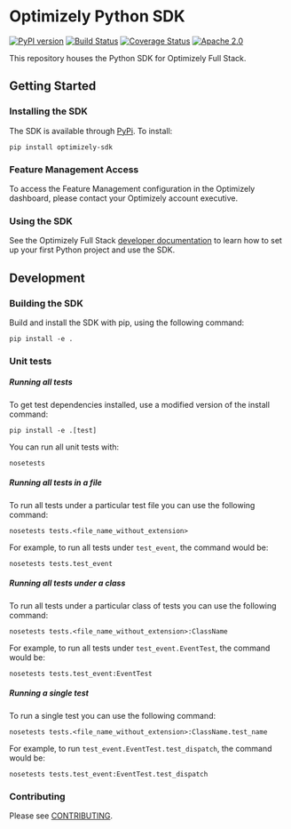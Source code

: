 # Optimizely Python SDK

[![PyPI version](https://badge.fury.io/py/optimizely-sdk.svg)](https://pypi.org/project/optimizely-sdk)
[![Build Status](https://travis-ci.org/optimizely/python-sdk.svg?branch=master)](https://travis-ci.org/optimizely/python-sdk)
[![Coverage Status](https://coveralls.io/repos/github/optimizely/python-sdk/badge.svg)](https://coveralls.io/github/optimizely/python-sdk)
[![Apache 2.0](https://img.shields.io/badge/License-Apache%202.0-blue.svg)](http://www.apache.org/licenses/LICENSE-2.0)

This repository houses the Python SDK for Optimizely Full Stack.

## Getting Started

### Installing the SDK

The SDK is available through [PyPi](https://pypi.python.org/pypi?name=optimizely-sdk&:action=display). To install:

```
pip install optimizely-sdk
```

### Feature Management Access
To access the Feature Management configuration in the Optimizely dashboard, please contact your Optimizely account executive.

### Using the SDK
See the Optimizely Full Stack [developer documentation](http://developers.optimizely.com/server/reference/index.html) to learn how to set up your first Python project and use the SDK.

## Development

### Building the SDK

Build and install the SDK with pip, using the following command:

```
pip install -e .
```

### Unit tests

##### Running all tests

To get test dependencies installed, use a modified version of the install command:
```
pip install -e .[test]
```
You can run all unit tests with:

```
nosetests
```

##### Running all tests in a file
To run all tests under a particular test file you can use the following command:

```
nosetests tests.<file_name_without_extension>
```

For example, to run all tests under `test_event`, the command would be:

```
nosetests tests.test_event
```

##### Running all tests under a class
To run all tests under a particular class of tests you can use the following command:

```
nosetests tests.<file_name_without_extension>:ClassName
```

For example, to run all tests under `test_event.EventTest`, the command would be:
```
nosetests tests.test_event:EventTest
```

##### Running a single test
To run a single test you can use the following command:

```
nosetests tests.<file_name_without_extension>:ClassName.test_name
```

For example, to run `test_event.EventTest.test_dispatch`, the command would be:

```
nosetests tests.test_event:EventTest.test_dispatch
```

### Contributing

Please see [CONTRIBUTING](CONTRIBUTING.md).
